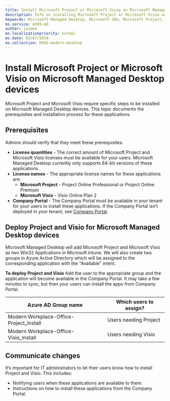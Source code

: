 ```yaml
---
title: Install Microsoft Project or Microsoft Visio on Microsoft Managed Desktop devices 
description: Info on installing Microsoft Project or Microsoft Visio on Microsoft Managed Desktop devices 
keywords: Microsoft Managed Desktop, Microsoft 365, Microsoft Project, Microsoft Visio
ms.service: m365-md
author: jaimeo
ms.localizationpriority: normal
ms.date: 03/07/2019
ms.collection: M365-modern-desktop
---
```


# Install Microsoft Project or Microsoft Visio on Microsoft Managed Desktop devices

Microsoft Project and Microsoft Visio require specific steps to be installed on Microsoft Managed Desktop devices. This topic documents the prerequisites and installation process for these applications.

## Prerequisites

Admins should verify that they meet these prerequisites:
- **License quantities** - The correct amount of Microsoft Project and Microsoft Visio licenses must be available for your users. Microsoft Managed Desktop currently only supports 64-bit versions of these applications. 
- **License names** - The appropriate license names for these applications are:
    - **Microsoft Project** - Project Online Professional or Project Online Premium
    - **Microsoft Visio** - Visio Online Plan 2
- **Company Portal** -  The Company Portal must be available in your tenant for your users to install these applications. If the Company Portal isn’t deployed in your tenant, see [Company Portal](company-portal.md).

## Deploy Project and Visio for Microsoft Managed Desktop devices
Microsoft Managed Desktop will add Microsoft Project and Microsoft Visio as two Win32 Applications in Microsoft Intune. We will also create two groups in Azure Active Directory which will be assigned to the corresponding application with the "Available" intent. 

**To deploy Project and Visio**
Add the user to the appropriate group and the application will become available in the Company Portal. It may take a few minutes to sync, but then your users can install the apps from Company Portal. 

Azure AD Group name | Which users to assign?   
 --- | ---
Modern Workplace-Office-Project_Install | Users needing Project
Modern Workplace-Office-Visio_Install | Users needing Visio

## Communicate changes
It’s important for IT administrators to let their users know how to install Project and Visio. This includes: 
- Notifying users when these applications are available to them. 
- Instructions on how to install these applications from the Company Portal.
